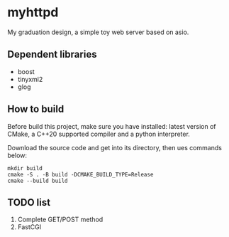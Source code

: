 # myhttpd
My graduation design, a simple toy web server based on asio.  
## Dependent libraries
- boost
- tinyxml2
- glog
## How to build
Before build this project, make sure you have installed: latest version of CMake, a C++20 supported compiler and a python interpreter. 

Download the source code and get into its directory, 
then ues commands below:
```
mkdir build
cmake -S . -B build -DCMAKE_BUILD_TYPE=Release
cmake --build build
```
## TODO list
1. Complete GET/POST method
2. FastCGI
